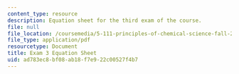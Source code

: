 ```yaml
---
content_type: resource
description: Equation sheet for the third exam of the course.
file: null
file_location: /coursemedia/5-111-principles-of-chemical-science-fall-2008/ad783ec8bf08ab18f7e922c00527f4b7_Exam3_Eqns.pdf
file_type: application/pdf
resourcetype: Document
title: Exam 3 Equation Sheet
uid: ad783ec8-bf08-ab18-f7e9-22c00527f4b7
---
```

